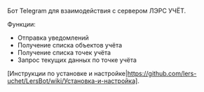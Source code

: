 Бот Telegram для взаимодействия с сервером ЛЭРС УЧЁТ.

Функции:
- Отправка уведомлений
- Получение списка объектов учёта
- Получение списка точек учёта
- Запрос текущих данных по точке учёта

[Инструкции по установке и настройке|https://github.com/lers-uchet/LersBot/wiki/Установка-и-настройка].
